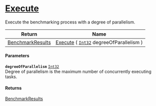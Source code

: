 # [Execute](./VerifierBenchmark--Execute.md)

Execute the benchmarking process with a degree of parallelism.

| Return | Name | 
| --- | --- | 
| [BenchmarkResults](./../BenchmarkResults.md) | [Execute](./VerifierBenchmark--Execute.md) ( [`Int32`](https://docs.microsoft.com/en-us/dotnet/api/System.Int32) degreeOfParallelism ) | 


#### Parameters
**`degreeOfParallelism`**  [`Int32`](https://docs.microsoft.com/en-us/dotnet/api/System.Int32)<br>Degree of parallelism is the maximum number of concurrently executing tasks.
#### Returns
[BenchmarkResults](./../BenchmarkResults.md)<br>
